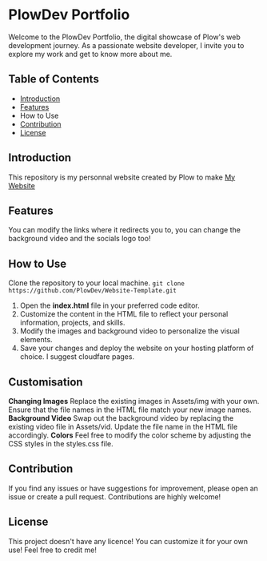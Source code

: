 # PlowDev Portfolio
Welcome to the PlowDev Portfolio, the digital showcase of Plow's web development journey. As a passionate website developer, I invite you to explore my work and get to know more about me.

## Table of Contents
- [Introduction](https://github.com/PlowDev/Website-Template?tab=readme-ov-file#introdution)
- [Features](https://github.com/PlowDev/Website-Template?tab=readme-ov-file#features)
- How to Use
- [Contribution](https://github.com/PlowDev/Website-Template?tab=readme-ov-file#contribution)
- [License](https://github.com/PlowDev/Website-Template?tab=readme-ov-file#license)

## Introduction
This repository is my personnal website created by Plow to make [My Website](https://plow.is-a.dev)

## Features
You can modify the links where it redirects you to, you can change the background video and the socials logo too!

## How to Use
Clone the repository to your local machine.
```git clone https://github.com/PlowDev/Website-Template.git```
1. Open the **index.html** file in your preferred code editor.
2. Customize the content in the HTML file to reflect your personal information, projects, and skills.
3. Modify the images and background video to personalize the visual elements.
4. Save your changes and deploy the website on your hosting platform of choice. I suggest cloudfare pages.

## Customisation
**Changing Images**
Replace the existing images in Assets/img with your own. Ensure that the file names in the HTML file match your new image names.
**Background Video**
Swap out the background video by replacing the existing video file in Assets/vid. Update the file name in the HTML file accordingly.
**Colors**
Feel free to modify the color scheme by adjusting the CSS styles in the styles.css file.

## Contribution
If you find any issues or have suggestions for improvement, please open an issue or create a pull request. Contributions are highly welcome!

## License
This project doesn't have any licence! You can customize it for your own use! 
Feel free to credit me!
